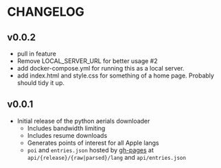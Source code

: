 # CHANGELOG

## v0.0.2

* pull in feature
* Remove LOCAL_SERVER_URL for better usage #2
* add docker-compose.yml for running this as a local server.
* add index.html and style.css for something of a home page. Probably should tidy it up.

## v0.0.1

* Initial release of the python aerials downloader
    * Includes bandwidth limiting
    * Includes resume downloads
    * Generates points of interest for all Apple langs
    * `poi` and `entries.json` hosted by [gh-pages](https://declan-fitzpatrick.github.io/aerials/) at `api/{release}/{raw|parsed}/lang` and `api/entries.json`